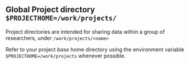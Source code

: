 ## Global Project directory `$PROJECTHOME=/work/projects/`

Project directories are intended for sharing data within a group of researchers, under `/work/projects/<name>`

Refer to your project _base_ home directory using the environment variable `$PROJECTHOME=/work/projects` whenever possible.

<!--intro-end-->
